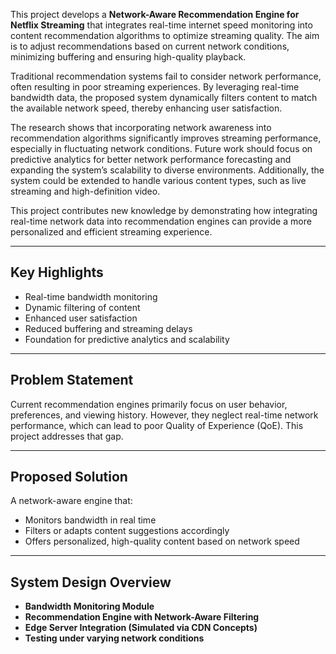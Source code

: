 This project develops a **Network-Aware Recommendation Engine for Netflix Streaming** that integrates real-time internet speed monitoring into content recommendation algorithms to optimize streaming quality. The aim is to adjust recommendations based on current network conditions, minimizing buffering and ensuring high-quality playback.

Traditional recommendation systems fail to consider network performance, often resulting in poor streaming experiences. By leveraging real-time bandwidth data, the proposed system dynamically filters content to match the available network speed, thereby enhancing user satisfaction. 

The research shows that incorporating network awareness into recommendation algorithms significantly improves streaming performance, especially in fluctuating network conditions. Future work should focus on predictive analytics for better network performance forecasting and expanding the system’s scalability to diverse environments. Additionally, the system could be extended to handle various content types, such as live streaming and high-definition video.

This project contributes new knowledge by demonstrating how integrating real-time network data into recommendation engines can provide a more personalized and efficient streaming experience.

---

## Key Highlights
- Real-time bandwidth monitoring
- Dynamic filtering of content
- Enhanced user satisfaction
- Reduced buffering and streaming delays
- Foundation for predictive analytics and scalability

---

## Problem Statement
Current recommendation engines primarily focus on user behavior, preferences, and viewing history. However, they neglect real-time network performance, which can lead to poor Quality of Experience (QoE). This project addresses that gap.

---

## Proposed Solution
A network-aware engine that:
- Monitors bandwidth in real time
- Filters or adapts content suggestions accordingly
- Offers personalized, high-quality content based on network speed

---

## System Design Overview
- **Bandwidth Monitoring Module**
- **Recommendation Engine with Network-Aware Filtering**
- **Edge Server Integration (Simulated via CDN Concepts)**
- **Testing under varying network conditions**
